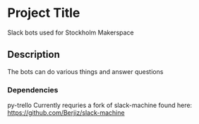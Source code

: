 # Project Title

Slack bots used for Stockholm Makerspace

## Description

The bots can do various things and answer questions

### Dependencies

py-trello
Currently requries a fork of slack-machine found here: https://github.com/Berjiz/slack-machine

